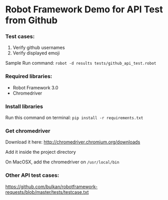 # Robot Framework Demo for API Test from Github

### Test cases:
1. Verify github usernames
2. Verify displayed emoji

Sample Run command: `robot -d results tests/github_api_test.robot`

### Required libraries:
* Robot Framework 3.0
* Chromedriver

### Install libraries
Run this command on terminal: `pip install -r requirements.txt`

### Get chromedriver
Download it here: http://chromedriver.chromium.org/downloads

Add it inside the project directory

On MacOSX, add the chromedriver on `/usr/local/bin`

### Other API test cases: 
https://github.com/bulkan/robotframework-requests/blob/master/tests/testcase.txt